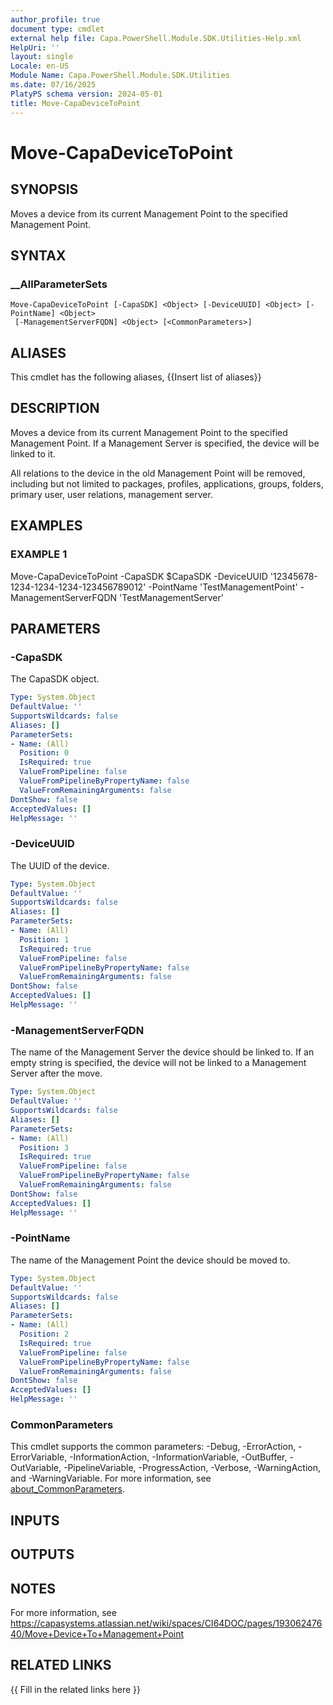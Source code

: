 ```yaml
---
author_profile: true
document type: cmdlet
external help file: Capa.PowerShell.Module.SDK.Utilities-Help.xml
HelpUri: ''
layout: single
Locale: en-US
Module Name: Capa.PowerShell.Module.SDK.Utilities
ms.date: 07/16/2025
PlatyPS schema version: 2024-05-01
title: Move-CapaDeviceToPoint
---
```


# Move-CapaDeviceToPoint

## SYNOPSIS

Moves a device from its current Management Point to the specified Management Point.

## SYNTAX

### __AllParameterSets

```
Move-CapaDeviceToPoint [-CapaSDK] <Object> [-DeviceUUID] <Object> [-PointName] <Object>
 [-ManagementServerFQDN] <Object> [<CommonParameters>]
```

## ALIASES

This cmdlet has the following aliases,
  {{Insert list of aliases}}

## DESCRIPTION

Moves a device from its current Management Point to the specified Management Point.
If a Management Server is specified, the device will be linked to it.

All relations to the device in the old Management Point will be removed, including but not limited to packages, profiles, applications, groups, folders, primary user, user relations, management server.

## EXAMPLES

### EXAMPLE 1

Move-CapaDeviceToPoint -CapaSDK $CapaSDK -DeviceUUID '12345678-1234-1234-1234-123456789012' -PointName 'TestManagementPoint' -ManagementServerFQDN 'TestManagementServer'

## PARAMETERS

### -CapaSDK

The CapaSDK object.

```yaml
Type: System.Object
DefaultValue: ''
SupportsWildcards: false
Aliases: []
ParameterSets:
- Name: (All)
  Position: 0
  IsRequired: true
  ValueFromPipeline: false
  ValueFromPipelineByPropertyName: false
  ValueFromRemainingArguments: false
DontShow: false
AcceptedValues: []
HelpMessage: ''
```

### -DeviceUUID

The UUID of the device.

```yaml
Type: System.Object
DefaultValue: ''
SupportsWildcards: false
Aliases: []
ParameterSets:
- Name: (All)
  Position: 1
  IsRequired: true
  ValueFromPipeline: false
  ValueFromPipelineByPropertyName: false
  ValueFromRemainingArguments: false
DontShow: false
AcceptedValues: []
HelpMessage: ''
```

### -ManagementServerFQDN

The name of the Management Server the device should be linked to.
If an empty string is specified, the device will not be linked to a Management Server after the move.

```yaml
Type: System.Object
DefaultValue: ''
SupportsWildcards: false
Aliases: []
ParameterSets:
- Name: (All)
  Position: 3
  IsRequired: true
  ValueFromPipeline: false
  ValueFromPipelineByPropertyName: false
  ValueFromRemainingArguments: false
DontShow: false
AcceptedValues: []
HelpMessage: ''
```

### -PointName

The name of the Management Point the device should be moved to.

```yaml
Type: System.Object
DefaultValue: ''
SupportsWildcards: false
Aliases: []
ParameterSets:
- Name: (All)
  Position: 2
  IsRequired: true
  ValueFromPipeline: false
  ValueFromPipelineByPropertyName: false
  ValueFromRemainingArguments: false
DontShow: false
AcceptedValues: []
HelpMessage: ''
```

### CommonParameters

This cmdlet supports the common parameters: -Debug, -ErrorAction, -ErrorVariable,
-InformationAction, -InformationVariable, -OutBuffer, -OutVariable, -PipelineVariable,
-ProgressAction, -Verbose, -WarningAction, and -WarningVariable. For more information, see
[about_CommonParameters](https://go.microsoft.com/fwlink/?LinkID=113216).

## INPUTS

## OUTPUTS

## NOTES

For more information, see https://capasystems.atlassian.net/wiki/spaces/CI64DOC/pages/19306247640/Move+Device+To+Management+Point


## RELATED LINKS

{{ Fill in the related links here }}

